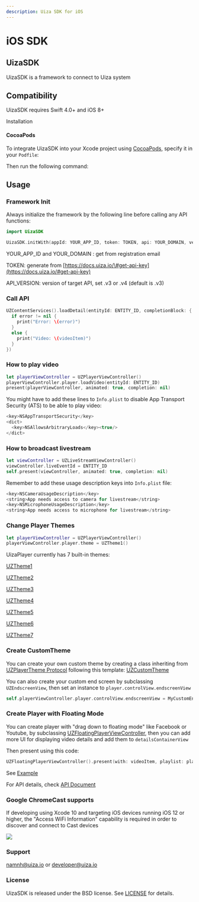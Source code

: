 ```yaml
---
description: Uiza SDK for iOS
---
```


# iOS SDK

## UizaSDK

UizaSDK is a framework to connect to Uiza system

## Compatibility

UizaSDK requires Swift 4.0+ and iOS 8+

Installation

#### CocoaPods

To integrate UizaSDK into your Xcode project using [CocoaPods](http://cocoapods.org/), specify it in your `Podfile`:

Then run the following command:

## Usage

### Framework Init

Always initialize the framework by the following line before calling any API functions:

```swift
import UizaSDK

UizaSDK.initWith(appId: YOUR_APP_ID, token: TOKEN, api: YOUR_DOMAIN, version: API_VERSION)
```

YOUR\_APP\_ID and YOUR\_DOMAIN : get from registration email

TOKEN: generate from [https://docs.uiza.io/\#get-api-key](https://docs.uiza.io/#get-api-key)

API\_VERSION: version of target API, set .v3 or .v4 \(default is .v3\)

### Call API

```swift
UZContentServices().loadDetail(entityId: ENTITY_ID, completionBlock: { (videoItem, error) in
  if error != nil {
    print("Error: \(error)")
  }
  else {
    print("Video: \(videoItem)")
  }
})
```

### How to play video

```swift
let playerViewController = UZPlayerViewController()
playerViewController.player.loadVideo(entityId: ENTITY_ID)
present(playerViewController, animated: true, completion: nil)
```

You might have to add these lines to `Info.plist` to disable App Transport Security \(ATS\) to be able to play video:

```swift
<key>NSAppTransportSecurity</key>  
<dict>  
  <key>NSAllowsArbitraryLoads</key><true/>  
</dict>
```

### How to broadcast livestream

```swift
let viewController = UZLiveStreamViewController()
viewController.liveEventId = ENTITY_ID
self.present(viewController, animated: true, completion: nil)
```

Remember to add these usage description keys into `Info.plist` file:

```swift
<key>NSCameraUsageDescription</key>
<string>App needs access to camera for livestream</string>
<key>NSMicrophoneUsageDescription</key>
<string>App needs access to microphone for livestream</string>
```

### Change Player Themes

```swift
let playerViewController = UZPlayerViewController()
playerViewController.player.theme = UZTheme1()
```

UizaPlayer currently has 7 built-in themes:

[UZTheme1](https://github.com/uizaio/uiza-sdk-player-ios/blob/master/themes/theme1.jpg)

[UZTheme2](https://github.com/uizaio/uiza-sdk-player-ios/blob/master/themes/theme2.jpg)

[UZTheme3](https://github.com/uizaio/uiza-sdk-player-ios/blob/master/themes/theme3.jpg)

[UZTheme4](https://github.com/uizaio/uiza-sdk-player-ios/blob/master/themes/theme4.jpg)

[UZTheme5](https://github.com/uizaio/uiza-sdk-player-ios/blob/master/themes/theme5.jpg)

[UZTheme6](https://github.com/uizaio/uiza-sdk-player-ios/blob/master/themes/theme6.jpg)

[UZTheme7](https://github.com/uizaio/uiza-sdk-player-ios/blob/master/themes/theme7.jpg)

### Create CustomTheme

You can create your own custom theme by creating a class inheriting from [UZPlayerTheme Protocol](https://uizaio.github.io/uiza-sdk-player-ios/Protocols/UZPlayerTheme.html) following this template: [UZCustomTheme](https://github.com/uizaio/uiza-sdk-player-ios/blob/master/themes/UZCustomTheme.swift)

You can also create your custom end screen by subclassing `UZEndscreenView`, then set an instance to `player.controlView.endscreenView`

```swift
self.playerViewController.player.controlView.endscreenView = MyCustomEndScreen()
```

### Create Player with Floating Mode

You can create player with "drag down to floating mode" like Facebook or Youtube, by subclassing [UZFloatingPlayerViewController](https://uizaio.github.io/uiza-sdk-player-ios/Classes/UZFloatingPlayerViewController.html), then you can add more UI for displaying video details and add them to `detailsContainerView`

Then present using this code:

```swift
UZFloatingPlayerViewController().present(with: videoItem, playlist: playlist)
```

See [Example](https://github.com/uizaio/uiza-sdk-player-ios/blob/master/Example/UizaSDKExample/FloatingPlayerViewController.swift)

For API details, check [API Document](https://uizaio.github.io/uiza-sdk-player-ios/)

### Google ChromeCast supports

If developing using Xcode 10 and targeting iOS devices running iOS 12 or higher, the "Access WiFi Information" capability is required in order to discover and connect to Cast devices 

![](https://camo.githubusercontent.com/2afb576154d43dfaa77113c9c6ed95a82a4aeea7/68747470733a2f2f646576656c6f706572732e676f6f676c652e636f6d2f636173742f696d616765732f78636f64655f776966695f6361706162696c6974795f6572726f722e706e67)

### Support

[namnh@uiza.io](mailto:namnh@uiza.io) or [developer@uiza.io](mailto:developer@uiza.io)

### License

UizaSDK is released under the BSD license. See [LICENSE](https://github.com/uizaio/uiza-sdk-player-ios/blob/master/LICENSE) for details.

